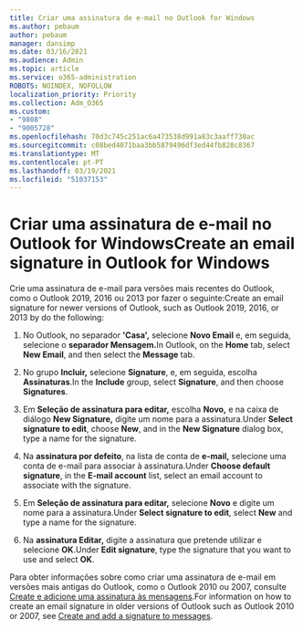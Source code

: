 ```yaml
---
title: Criar uma assinatura de e-mail no Outlook for Windows
ms.author: pebaum
author: pebaum
manager: dansimp
ms.date: 03/16/2021
ms.audience: Admin
ms.topic: article
ms.service: o365-administration
ROBOTS: NOINDEX, NOFOLLOW
localization_priority: Priority
ms.collection: Adm_O365
ms.custom:
- "9808"
- "9005728"
ms.openlocfilehash: 70d3c745c251ac6a473538d991a83c3aaff730ac
ms.sourcegitcommit: c08bed4071baa3bb5879496df3ed44fb828c8367
ms.translationtype: MT
ms.contentlocale: pt-PT
ms.lasthandoff: 03/19/2021
ms.locfileid: "51037153"
---
```

# <a name="create-an-email-signature-in-outlook-for-windows"></a><span data-ttu-id="3e59e-102">Criar uma assinatura de e-mail no Outlook for Windows</span><span class="sxs-lookup"><span data-stu-id="3e59e-102">Create an email signature in Outlook for Windows</span></span>

<span data-ttu-id="3e59e-103">Crie uma assinatura de e-mail para versões mais recentes do Outlook, como o Outlook 2019, 2016 ou 2013 por fazer o seguinte:</span><span class="sxs-lookup"><span data-stu-id="3e59e-103">Create an email signature for newer versions of Outlook, such as Outlook 2019, 2016, or 2013 by do the following:</span></span>

1. <span data-ttu-id="3e59e-104">No Outlook, no separador **'Casa',** selecione **Novo Email** e, em seguida, selecione o **separador Mensagem.**</span><span class="sxs-lookup"><span data-stu-id="3e59e-104">In Outlook, on the **Home** tab, select **New Email**, and then select the **Message** tab.</span></span>

1. <span data-ttu-id="3e59e-105">No grupo **Incluir,** selecione **Signature**, e, em seguida, escolha **Assinaturas**.</span><span class="sxs-lookup"><span data-stu-id="3e59e-105">In the **Include** group, select **Signature**, and then choose **Signatures**.</span></span>

1. <span data-ttu-id="3e59e-106">Em **Seleção de assinatura para editar,** escolha **Novo,** e na caixa de diálogo **New Signature,** digite um nome para a assinatura.</span><span class="sxs-lookup"><span data-stu-id="3e59e-106">Under **Select signature to edit**, choose **New**, and in the **New Signature** dialog box, type a name for the signature.</span></span>

1. <span data-ttu-id="3e59e-107">Na **assinatura por defeito**, na lista de conta de **e-mail,** selecione uma conta de e-mail para associar à assinatura.</span><span class="sxs-lookup"><span data-stu-id="3e59e-107">Under **Choose default signature**, in the **E-mail account** list, select an email account to associate with the signature.</span></span>

1. <span data-ttu-id="3e59e-108">Em **Seleção de assinatura para editar,** selecione **Novo** e digite um nome para a assinatura.</span><span class="sxs-lookup"><span data-stu-id="3e59e-108">Under **Select signature to edit**, select **New** and type a name for the signature.</span></span>

1. <span data-ttu-id="3e59e-109">Na **assinatura Editar,** digite a assinatura que pretende utilizar e selecione **OK**.</span><span class="sxs-lookup"><span data-stu-id="3e59e-109">Under **Edit signature**, type the signature that you want to use and select **OK**.</span></span>

<span data-ttu-id="3e59e-110">Para obter informações sobre como criar uma assinatura de e-mail em versões mais antigas do Outlook, como o Outlook 2010 ou 2007, consulte [Create e adicione uma assinatura às mensagens](https://support.microsoft.com/office/8ee5d4f4-68fd-464a-a1c1-0e1c80bb27f2#ID0EAADAAA=Office_2007_-_2010).</span><span class="sxs-lookup"><span data-stu-id="3e59e-110">For information on how to create an email signature in older versions of Outlook such as Outlook 2010 or 2007, see [Create and add a signature to messages](https://support.microsoft.com/office/8ee5d4f4-68fd-464a-a1c1-0e1c80bb27f2#ID0EAADAAA=Office_2007_-_2010).</span></span>

